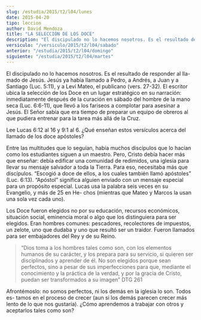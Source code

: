 ```yaml
---
slug: /estudia/2015/t2/l04/lunes
date: 2015-04-20
tipo: leccion
author: David Mendoza
title: "LA SELECCIÓN DE LOS DOCE"
description: "El discipulado no lo hacemos nosotros. Es el resultado de responder al lla-  mado de Jesús. Jesús ya había llamado a Pedro, a Andrés, a Juan y a Santiago  (Luc. 5:11), y a Leví Mateo, el publicano (vers. 27-32). El escritor ubica la  selección de los Doce en un lugar estratégi..."
versiculo: "/versiculo/2015/t2/l04/sabado"
anterior: "/estudia/2015/t2/l04/domingo"
siguiente: "/estudia/2015/t2/l04/martes"
---
```


El discipulado no lo hacemos nosotros. Es el resultado de responder al lla- mado de Jesús. Jesús ya había llamado a Pedro, a Andrés, a Juan y a Santiago (Luc. 5:11), y a Leví Mateo, el publicano (vers. 27-32). El escritor ubica la selección de los Doce en un lugar estratégico en su narración: inmediatamente después de la curación en sábado del hombre de la mano seca (Luc. 6:6-11), que llevó a los fariseos a complotar para asesinar a Jesús. El Señor sabía que era tiempo de preparar un equipo de obreros al que pudiera entrenar para la tarea más allá de la Cruz.

Lee Lucas 6:12 al 16 y 9:1 al 6. ¿Qué enseñan estos versículos acerca del llamado de los doce apóstoles?

Entre las multitudes que lo seguían, había muchos discípulos que lo hacían como los estudiantes siguen a un maestro. Pero, Cristo debía hacer más que enseñar: debía edificar una comunidad de redimidos, una iglesia para llevar su mensaje salvador a toda la Tierra. Para eso, necesitaba más que discípulos. “Escogió a doce de ellos, a los cuales también llamó apóstoles” (Luc. 6:13). “Apóstol” significa alguien enviado con un mensaje especial para un propósito especial. Lucas usa la palabra seis veces en su Evangelio, y más de 25 en He- chos (mientras que Mateo y Marcos la usan una sola vez cada uno).

Los Doce fueron elegidos no por su educación, recursos económicos, situación social, eminencia moral o algo que los distinguiera para ser elegidos. Eran hombres comunes: pescadores, recolectores de impuestos, un zelote, uno que dudaba y uno que resultó ser un traidor. Fueron llamados para ser embajadores del Rey y de su Reino.

> “Dios toma a los hombres tales como son, con los elementos humanos de su carácter, y los prepara para su servicio, si quieren ser disciplinados y aprender de él. No son elegidos porque sean perfectos, sino a pesar de sus imperfecciones para que, mediante el conocimiento y la práctica de la verdad, y por la gracia de Cristo, puedan ser transformados a su imagen” DTG 261

Afrontémoslo: no somos perfectos, ni los demás en la iglesia lo son. Todos es- tamos en el proceso de crecer (aun si los demás parecen crecer más lento de lo que nos gustaría). ¿Cómo aprendemos a trabajar con otros y aceptarlos tales como son?
